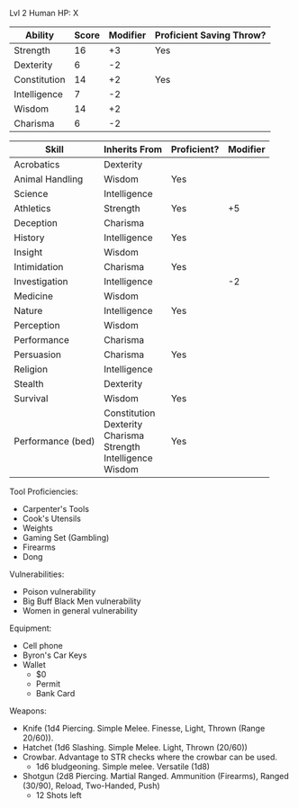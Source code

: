 Lvl 2 Human
HP: X

| Ability      | Score | Modifier | Proficient Saving Throw? |
| ------------ | ----- | -------- | ------------------------ |
| Strength     | 16    | +3       | Yes                      |
| Dexterity    | 6     | -2       |                          |
| Constitution | 14    | +2       | Yes                      |
| Intelligence | 7     | -2       |                          |
| Wisdom       | 14    | +2       |                          |
| Charisma     | 6     | -2       |                          |

| Skill             | Inherits From                                                               | Proficient? | Modifier |
| ----------------- | --------------------------------------------------------------------------- | ----------- | -------- |
| Acrobatics        | Dexterity                                                                   |             |          |
| Animal Handling   | Wisdom                                                                      | Yes         |          |
| Science           | Intelligence                                                                |             |          |
| Athletics         | Strength                                                                    | Yes         | +5       |
| Deception         | Charisma                                                                    |             |          |
| History           | Intelligence                                                                | Yes         |          |
| Insight           | Wisdom                                                                      |             |          |
| Intimidation      | Charisma                                                                    | Yes         |          |
| Investigation     | Intelligence                                                                |             | -2       |
| Medicine          | Wisdom                                                                      |             |          |
| Nature            | Intelligence                                                                | Yes         |          |
| Perception        | Wisdom                                                                      |             |          |
| Performance       | Charisma                                                                    |             |          |
| Persuasion        | Charisma                                                                    | Yes         |          |
| Religion          | Intelligence                                                                |             |          |
| Stealth           | Dexterity                                                                   |             |          |
| Survival          | Wisdom                                                                      | Yes         |          |
| Performance (bed) | Constitution<br>Dexterity<br>Charisma<br>Strength<br>Intelligence<br>Wisdom | Yes         |          |
Tool Proficiencies:
- Carpenter's Tools
- Cook's Utensils
- Weights
- Gaming Set (Gambling)
- Firearms
- Dong

Vulnerabilities:
- Poison vulnerability
- Big Buff Black Men vulnerability
- Women in general vulnerability

Equipment:
- Cell phone
- Byron's Car Keys
- Wallet
	- $0
	- Permit
	- Bank Card

Weapons:
- Knife (1d4 Piercing. Simple Melee. Finesse, Light, Thrown (Range 20/60)).
- Hatchet (1d6 Slashing. Simple Melee. Light, Thrown (20/60))
- Crowbar. Advantage to STR checks where the crowbar can be used.
	- 1d6 bludgeoning. Simple melee. Versatile (1d8)
- Shotgun (2d8 Piercing. Martial Ranged. Ammunition (Firearms), Ranged (30/90), Reload, Two-Handed, Push)
	- 12 Shots left

